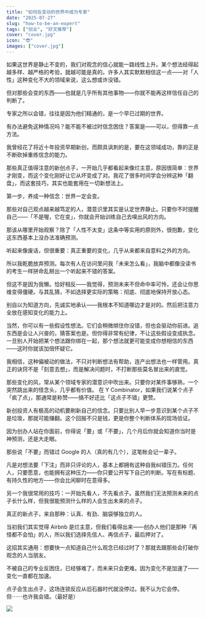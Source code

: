 ```yaml
---
title: "如何在变动的世界中成为专家"
date: "2025-07-27"
slug: "how-to-be-an-expert"
tags: ["创业", "好文推荐"]
cover: "cover.jpg"
icon: "😎"
images: ["cover.jpg"]
---
```

如果这世界是静止不变的，我们对观念的信心就能一路线性上升。某个想法经得起越多样、越严格的考验，就越可能是真的。许多人其实默默相信这一点——对「人性」这种变化不大的领域来说，这么想或许没错。



但对那些会变的东西——也就是几乎所有其他事物——你就不能再这样信任自己的判断了。



专家之所以会错，往往是因为他们精通的，是一个早已过期的世界。



有办法避免这种情况吗？能不能不被过时信念困住？答案是——可以，但得靠一点方法。



我曾经花了将近十年投资早期新创，而颇具讽刺的是，要在这领域成功，靠的正是不断砍掉重练信念的能力。



那些真正值得注意的新创点子，一开始几乎都看起来像烂主意，原因很简单：世界才刚变，而这个变化刚好让它从坏变成了对。我花了很多时间学会分辨这种「翻盘」，而这套技巧，其实也能套用在一切新想法上。



第一步，养成一种信念：世界一定会变。



那些对自己观点越来越笃定的人，潜意识里其实是认定世界静止。只要你不时提醒自己——「不是喔，它在变」，你就会开始训练自己去嗅出风的方向。



那该从哪里开始观察？除了「人性不太变」这条中等实用的原则外，很抱歉，变化这东西基本上没办法准确预测。



听起来像废话，但很重要：真正重要的变化，几乎从来都来自意料之外的方向。



所以我乾脆放弃预测。每次有人在访问里问我「未来怎么看」，我脑中都像没读书的考生一样拼命乱掰出一个听起来不错的答案。



但这不是因为我懒。恰好相反——我觉得，预测未来不但命中率可怜，还会让你思维变得僵硬。与其乱猜，不如选择更实际的策略：彻底、彻底地保持开放心态。



别自以为知道方向，先诚实地承认——我根本不知道哪边才是对的。然后把注意力全放在感知变化的能力上。



当然，你可以有一些假设性想法。它们会稍微绑住你没错，但也会驱动你前进。追东西是会让人兴奋的，猜答案也是。但你得非常有纪律，不让这些假设变成执念。
一旦别人开始把某个想法跟你绑在一起，那个想法就更可能变成你想相信的东西——这时你就该加倍怀疑它。



我相信，这种偏被动的做法，不只对判断想法有帮助，连产出想法也一样管用。真正的诀窍不是「刻意去想」，而是解决问题时，不打断那些莫名冒出来的直觉。



那些变化的风，常从某个领域专家的潜意识中吹出来。只要你对某件事够熟，一个突然跳出来的怪念头，几乎都有价值。
在 Y Combinator，如果我们说某个点子「疯了点」，那通常是称赞——搞不好还比「这点子不错」更赞。



新创投资人有极高的动机要刷新自己的信念。只要比别人早一步意识到某个点子不是垃圾，那就可能赚翻。这个回报不只是钱，更是你整个判断体系的现场验证。



因为创办人站在你面前，你得说「要」或「不要」，几个月后你就会知道你当时是神预测，还是大走眼。



那些说「不要」而错过 Google 的人（真的有几个），这笔帐会记一辈子。



凡是对想法要「下注」而非只评论的人，基本上都拥有这种自我纠错压力。任何人，只要愿意，也能拥有这种压力——你只要公开写下自己的判断。写在有标题、有持久性的地方——你会比闲聊时在意得多。



另一个我很常用的技巧：一开始先看人，不先看点子。虽然我们无法预测未来的点子长什么样，但我很能预测什么样的人会生出未来的点子。



真正的新点子，来自那种：认真、有劲、脑袋够独立的人。



当初我们其实觉得 Airbnb 是烂主意，但我们看得出来——创办人他们是那种「再怪都不会怕」的人，所以我们选择先信人、再信点子，最后押对了。



这招其实通用：想要快一点知道自己什么观念已经过时了？那就去跟那些会打破你观念的人当朋友。



不被自己的专业反困住，已经够难了，而未来只会更难。因为变化不是加速了——变化一直都在加速。



点子会生出点子，这场连锁反应从旧石器时代就没停过。我不认为它会停。
但⋯⋯也许我会错。（最好是）




![](https://prod-files-secure.s3.us-west-2.amazonaws.com/112d0858-5090-4d34-a606-b75eb8d65fd2/46476355-9cf3-4e99-9b7a-3531bc426380/1000202064.png?X-Amz-Algorithm=AWS4-HMAC-SHA256&X-Amz-Content-Sha256=UNSIGNED-PAYLOAD&X-Amz-Credential=ASIAZI2LB466XX25D7HQ%2F20251029%2Fus-west-2%2Fs3%2Faws4_request&X-Amz-Date=20251029T141444Z&X-Amz-Expires=3600&X-Amz-Security-Token=IQoJb3JpZ2luX2VjEB4aCXVzLXdlc3QtMiJHMEUCIDJ3T%2Ftfi47dcEwyXqVU7ixVPfnTAVkhKKtCSH6cvrcsAiEArB1E6GDcWH9hgtx733TaBV%2Bz8MyDiafLv27JWnfb%2FQwqiAQI1%2F%2F%2F%2F%2F%2F%2F%2F%2F%2F%2FARAAGgw2Mzc0MjMxODM4MDUiDAriSkiYPHgP%2BR1jYyrcAwE3sKnNheyHlvP244Isev4v8NbOD2R%2Fbm576ZZPK1bulVfXlvRGHBLCAzCO6AuziDmPmzNerPDXU466FVTMtP5R2%2FeeoAdZXdLw%2FjLL6HQ1ET3BcEfQxIYoDeGBa5fmKxCiZkZSCYj2zyEul33PpOO4SMHK%2Br5aqrckGCdzGJrfyXLFhNlM0n2zyFwqEq3jux68M2dYKXTEEglhuxS0D6IIqux2rX8uU7l0maeEt4QadzKhY39Q4pxEKMYmyyOd6GzySoWt0dtP3v9uQ2SNiRFULVCAgVPQyuVrYj5YDUI29o8KyLlQ%2B4NuZb9CRjdPwrx2%2BQZ7XAEyflNtee72hCMDNJ%2Fpxa3uOctdTC2DrCJvsOJnnU0wXD9CrOwbts0H%2BKKPjLm5foOa%2B%2B189EsBH5U2y0pljTyyfKxnapR6tdSZg7i%2F9ZJrau5Pplf4PUh%2BDZzuMjoS%2F48HKHZ8P89B1GojfZ2GFwXqHIj3eHTiHJ1I%2Fs%2Fyb1UOoDW1k3FKQevZrDHwhbw%2ByN%2F6Fh4kR3TwqnVOIlNjfWTIzzXcgB95cgT0HPYRavsuLsh4aajSRCtpNAfEkbAQRSQ2qU7QzLbQc0Vd6u8XyCGwgYmXKn6MGbFgyDZEqUvg%2FH9sPIFAMK2uiMgGOqUB1MJC9pNCccfOGS8W4GxmLbuKAEDIi7oSRjljj0mZp%2FcoTt%2B0eSPu3P07AR9v2YFN6lUTp2MlwRmLOjLTZ8cdkrXEnAgf6ROxVfsxJYiLN4hm0RJxM5h68hKiDGV8AYoZVSUBr4MQ%2FIWU5VVLLvmD0ykTOpREcwyEacTeNjRfymhGfBISz380nhj8vuXi1gC%2Bsw9c7d%2BfwC3fnvr%2FWv%2Bj4Yjem3Ov&X-Amz-Signature=6ad7189a6b966546737b29876a9ed8dad45e37463af7f73cb16aaf58ffb6c52b&X-Amz-SignedHeaders=host&x-amz-checksum-mode=ENABLED&x-id=GetObject)

